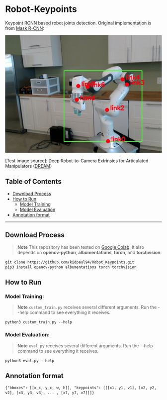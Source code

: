 # Robot-Keypoints

Keypoint RCNN based robot joints detection. Original implementation is from [Mask R-CNN](https://arxiv.org/abs/1703.06870):

![Example 0](./images/visualized_result_000045.png)

[Test image source]: Deep Robot-to-Camera Extrinsics for Articulated Manipulators ([DREAM](https://github.com/NVlabs/DREAM))


## Table of Contents

- [Download Process](#download-process)
- [How to Run](#how-to-run)
    - [Model Training](#model-training)
    - [Model Evaluation](#model-evaluation)
- [Annotation format](#annotation-format)

---

## Download Process

> **Note**
This repository has been tested on [Google Colab](https://colab.research.google.com/). It also depends on **opencv-python**, **albumentations**, **torch**, and **torchvision**:

    git clone https://github.com/kidpaul94/Robot_Keypoints.git
    pip3 install opencv-python albumentations torch torchvision

## How to Run

### Model Training:

> **Note**
`custom_train.py` receives several different arguments. Run the --help command to see everything it receives.

    python3 custom_train.py --help

### Model Evaluation:

> **Note**
`eval.py` receives several different arguments. Run the --help command to see everything it receives.

    python3 eval.py --help

## Annotation format

    {"bboxes": [[x_c, y_c, w, h]], "keypoints": [[[x1, y1, v1], [x2, y2, v2], [x3, y3, v3], ... , [x7, y7, v7]]]}
